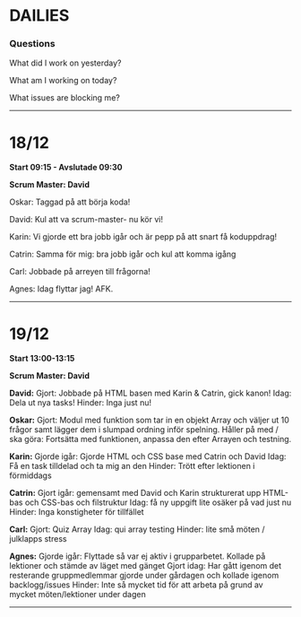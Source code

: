 # DAILIES

### Questions

What did I work on yesterday?

What am I working on today?

What issues are blocking me?

---

# 18/12

**Start 09:15 - Avslutade 09:30**

**Scrum Master: David**

Oskar: Taggad på att börja koda!

David: Kul att va scrum-master- nu kör vi!

Karin: Vi gjorde ett bra jobb igår och är pepp på att snart få koduppdrag!

Catrin: Samma för mig: bra jobb igår och kul att komma igång 

Carl: Jobbade på arreyen till frågorna!

Agnes: Idag flyttar jag! AFK.

---

# 19/12

**Start 13:00-13:15**

**Scrum Master: David**

**David:**
Gjort: Jobbade på HTML basen med Karin & Catrin, gick kanon!
Idag: Dela ut nya tasks!
Hinder: Inga just nu!

**Oskar:**
Gjort: Modul med funktion som tar in en objekt Array och väljer ut 10 frågor samt lägger dem i slumpad ordning inför spelning.
Håller på med / ska göra: Fortsätta med funktionen, anpassa den efter Arrayen och testning.

**Karin:**
Gjorde igår: Gjorde HTML och CSS base med Catrin och David
Idag: Få en task tilldelad och ta mig an den
Hinder: Trött efter lektionen i förmiddags

**Catrin:**
Gjort igår: gemensamt med David och Karin strukturerat upp HTML-bas och CSS-bas och filstruktur
Idag: få ny uppgift lite osäker på vad just nu 
Hinder: Inga konstigheter för tillfället 

**Carl:**
Gjort: Quiz Array 
Idag: qui array testing
Hinder: lite små möten / julklapps stress

**Agnes:**
Gjorde igår: Flyttade så var ej aktiv i grupparbetet. Kollade på lektioner och stämde av läget med gänget 
Gjort idag: Har gått igenom det resterande gruppmedlemmar gjorde under gårdagen och kollade igenom backlogg/issues 
Hinder: Inte så mycket tid för att arbeta på grund av mycket möten/lektioner under dagen 

---


 
 
